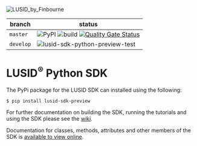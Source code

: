 ![LUSID_by_Finbourne](https://content.finbourne.com/LUSID_repo.png)

| branch | status |
| --- | --- |
| `master` |  ![PyPI](https://img.shields.io/pypi/v/lusid-sdk-preview?color=blue) ![build](https://github.com/finbourne/lusid-sdk-python-preview/workflows/lusid-sdk-python-preview-test/badge.svg) [![Quality Gate Status](https://sonarcloud.io/api/project_badges/measure?project=finbourne_lusid-sdk-python-preview&metric=alert_status)](https://sonarcloud.io/dashboard?id=finbourne_lusid-sdk-python-preview) |
| `develop` | ![lusid-sdk-python-preview-test](https://github.com/finbourne/lusid-sdk-python-preview/workflows/lusid-sdk-python-preview-test/badge.svg?branch=develop) |

# LUSID<sup>®</sup> Python SDK

The PyPi package for the LUSID SDK can installed using the following:

```
$ pip install lusid-sdk-preview
```

For further documentation on building the SDK, running the tutorials and using the SDK please see the [wiki](https://github.com/finbourne/lusid-sdk-python-preview/wiki).

Documentation for classes, methods, attributes and other members of the SDK is [available to view online](https://lusid-sdk-python-preview.readthedocs.io/en/latest/_autosummary/sdk.lusid.html).
